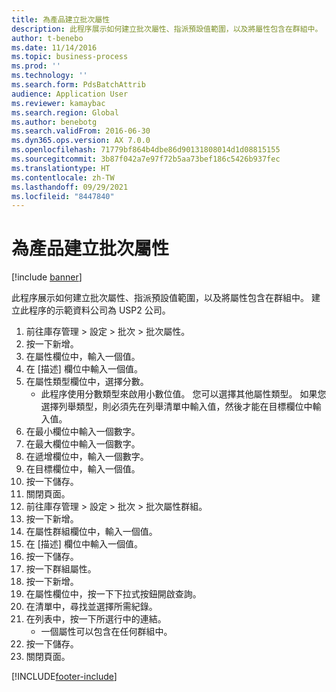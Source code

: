```yaml
---
title: 為產品建立批次屬性
description: 此程序展示如何建立批次屬性、指派預設值範圍，以及將屬性包含在群組中。
author: t-benebo
ms.date: 11/14/2016
ms.topic: business-process
ms.prod: ''
ms.technology: ''
ms.search.form: PdsBatchAttrib
audience: Application User
ms.reviewer: kamaybac
ms.search.region: Global
ms.author: benebotg
ms.search.validFrom: 2016-06-30
ms.dyn365.ops.version: AX 7.0.0
ms.openlocfilehash: 71779bf864b4dbe86d90131808014d1d08815155
ms.sourcegitcommit: 3b87f042a7e97f72b5aa73bef186c5426b937fec
ms.translationtype: HT
ms.contentlocale: zh-TW
ms.lasthandoff: 09/29/2021
ms.locfileid: "8447840"
---
```

# <a name="create-batch-attributes-for-a-product"></a>為產品建立批次屬性

[!include [banner](../../includes/banner.md)]

此程序展示如何建立批次屬性、指派預設值範圍，以及將屬性包含在群組中。 建立此程序的示範資料公司為 USP2 公司。

1. 前往庫存管理 > 設定 > 批次 > 批次屬性。
2. 按一下新增。
3. 在屬性欄位中，輸入一個值。
4. 在 [描述] 欄位中輸入一個值。
5. 在屬性類型欄位中，選擇分數。
    * 此程序使用分數類型來啟用小數位值。 您可以選擇其他屬性類型。 如果您選擇列舉類型，則必須先在列舉清單中輸入值，然後才能在目標欄位中輸入值。  
6. 在最小欄位中輸入一個數字。
7. 在最大欄位中輸入一個數字。
8. 在遞增欄位中，輸入一個數字。
9. 在目標欄位中，輸入一個值。
10. 按一下儲存。
11. 關閉頁面。
12. 前往庫存管理 > 設定 > 批次 > 批次屬性群組。
13. 按一下新增。
14. 在屬性群組欄位中，輸入一個值。
15. 在 [描述] 欄位中輸入一個值。
16. 按一下儲存。
17. 按一下群組屬性。
18. 按一下新增。
19. 在屬性欄位中，按一下下拉式按鈕開啟查詢。
20. 在清單中，尋找並選擇所需紀錄。
21. 在列表中，按一下所選行中的連結。
    * 一個屬性可以包含在任何群組中。  
22. 按一下儲存。
23. 關閉頁面。



[!INCLUDE[footer-include](../../../includes/footer-banner.md)]